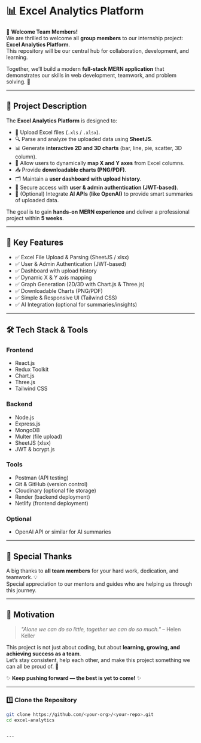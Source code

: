 # 📊 Excel Analytics Platform  

👋 **Welcome Team Members!**  
We are thrilled to welcome all **group members** to our internship project: **Excel Analytics Platform**.  
This repository will be our central hub for collaboration, development, and learning.  

Together, we’ll build a modern **full-stack MERN application** that demonstrates our skills in web development, teamwork, and problem solving. 🚀  

---

## 📌 Project Description  

The **Excel Analytics Platform** is designed to:  

- 📂 Upload Excel files (`.xls` / `.xlsx`).  
- 🔍 Parse and analyze the uploaded data using **SheetJS**.  
- 📊 Generate **interactive 2D and 3D charts** (bar, line, pie, scatter, 3D column).  
- 🔄 Allow users to dynamically **map X and Y axes** from Excel columns.  
- 📥 Provide **downloadable charts (PNG/PDF)**.  
- 🗂️ Maintain a **user dashboard with upload history**.  
- 🔑 Secure access with **user & admin authentication (JWT-based)**.  
- 🤖 (Optional) Integrate **AI APIs (like OpenAI)** to provide smart summaries of uploaded data.  

The goal is to gain **hands-on MERN experience** and deliver a professional project within **5 weeks**.  

---

## 🎯 Key Features  

- ✅ Excel File Upload & Parsing (SheetJS / xlsx)  
- ✅ User & Admin Authentication (JWT-based)  
- ✅ Dashboard with upload history  
- ✅ Dynamic X & Y axis mapping  
- ✅ Graph Generation (2D/3D with Chart.js & Three.js)  
- ✅ Downloadable Charts (PNG/PDF)  
- ✅ Simple & Responsive UI (Tailwind CSS)  
- ✅ AI Integration (optional for summaries/insights)  

---

## 🛠️ Tech Stack & Tools  

### **Frontend**  
- React.js  
- Redux Toolkit  
- Chart.js  
- Three.js  
- Tailwind CSS  

### **Backend**  
- Node.js  
- Express.js  
- MongoDB  
- Multer (file upload)  
- SheetJS (xlsx)  
- JWT & bcrypt.js  

### **Tools**  
- Postman (API testing)  
- Git & GitHub (version control)  
- Cloudinary (optional file storage)  
- Render (backend deployment)  
- Netlify (frontend deployment)  

### **Optional**  
- OpenAI API or similar for AI summaries  

---


## 🙏 Special Thanks  

A big thanks to **all team members** for your hard work, dedication, and teamwork. 💡  
Special appreciation to our mentors and guides who are helping us through this journey.  

---

## 💪 Motivation  

> *"Alone we can do so little, together we can do so much."* – Helen Keller  

This project is not just about coding, but about **learning, growing, and achieving success as a team**.  
Let’s stay consistent, help each other, and make this project something we can all be proud of. 🚀  

✨ **Keep pushing forward — the best is yet to come!** ✨  

---

### 1️⃣ Clone the Repository  
```bash
git clone https://github.com/<your-org>/<your-repo>.git
cd excel-analytics


---

